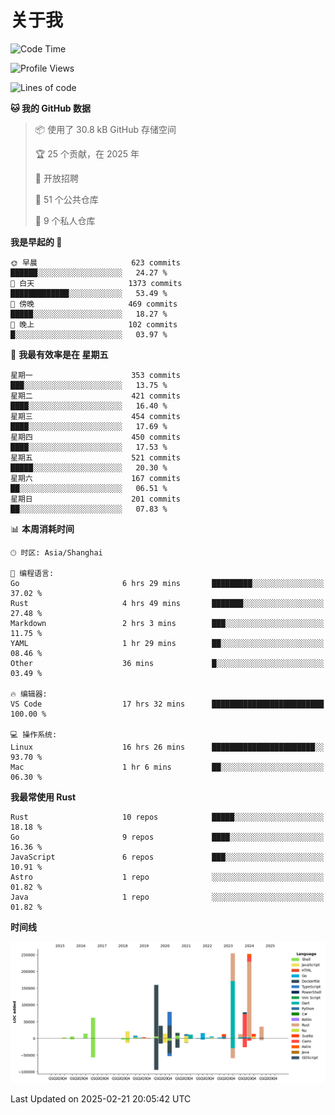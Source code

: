 # 关于我

<!--START_SECTION:waka-->
![Code Time](http://img.shields.io/badge/Code%20Time-3%2C483%20hrs-blue)

![Profile Views](http://img.shields.io/badge/%E4%B8%AA%E4%BA%BA%E8%B5%84%E6%96%99%E8%A7%82%E7%9C%8B%E6%AC%A1%E6%95%B0-0-blue)

![Lines of code](https://img.shields.io/badge/%E4%BB%8E%E3%80%8CHello%20World%E3%80%8D%E8%B5%B7%E6%88%91%E5%B7%B2%E7%BB%8F%E5%86%99%E4%BA%86-1.1%20million%20%E8%A1%8C%E4%BB%A3%E7%A0%81-blue)

**🐱 我的 GitHub 数据** 

> 📦  使用了 30.8 kB GitHub 存储空间 
 > 
> 🏆 25 个贡献，在 2025 年
 > 
> 💼 开放招聘
 > 
> 📜 51 个公共仓库 
 > 
> 🔑 9 个私人仓库 
 > 
**我是早起的 🐤** 

```text
🌞 早晨                     623 commits         ██████░░░░░░░░░░░░░░░░░░░   24.27 % 
🌆 白天                     1373 commits        █████████████░░░░░░░░░░░░   53.49 % 
🌃 傍晚                     469 commits         █████░░░░░░░░░░░░░░░░░░░░   18.27 % 
🌙 晚上                     102 commits         █░░░░░░░░░░░░░░░░░░░░░░░░   03.97 % 
```
📅 **我最有效率是在 星期五** 

```text
星期一                      353 commits         ███░░░░░░░░░░░░░░░░░░░░░░   13.75 % 
星期二                      421 commits         ████░░░░░░░░░░░░░░░░░░░░░   16.40 % 
星期三                      454 commits         ████░░░░░░░░░░░░░░░░░░░░░   17.69 % 
星期四                      450 commits         ████░░░░░░░░░░░░░░░░░░░░░   17.53 % 
星期五                      521 commits         █████░░░░░░░░░░░░░░░░░░░░   20.30 % 
星期六                      167 commits         ██░░░░░░░░░░░░░░░░░░░░░░░   06.51 % 
星期日                      201 commits         ██░░░░░░░░░░░░░░░░░░░░░░░   07.83 % 
```


📊 **本周消耗时间** 

```text
🕑︎ 时区: Asia/Shanghai

💬 编程语言: 
Go                       6 hrs 29 mins       █████████░░░░░░░░░░░░░░░░   37.02 % 
Rust                     4 hrs 49 mins       ███████░░░░░░░░░░░░░░░░░░   27.48 % 
Markdown                 2 hrs 3 mins        ███░░░░░░░░░░░░░░░░░░░░░░   11.75 % 
YAML                     1 hr 29 mins        ██░░░░░░░░░░░░░░░░░░░░░░░   08.46 % 
Other                    36 mins             █░░░░░░░░░░░░░░░░░░░░░░░░   03.49 % 

🔥 编辑器: 
VS Code                  17 hrs 32 mins      █████████████████████████   100.00 % 

💻 操作系统: 
Linux                    16 hrs 26 mins      ███████████████████████░░   93.70 % 
Mac                      1 hr 6 mins         ██░░░░░░░░░░░░░░░░░░░░░░░   06.30 % 
```

**我最常使用 Rust** 

```text
Rust                     10 repos            █████░░░░░░░░░░░░░░░░░░░░   18.18 % 
Go                       9 repos             ████░░░░░░░░░░░░░░░░░░░░░   16.36 % 
JavaScript               6 repos             ███░░░░░░░░░░░░░░░░░░░░░░   10.91 % 
Astro                    1 repo              ░░░░░░░░░░░░░░░░░░░░░░░░░   01.82 % 
Java                     1 repo              ░░░░░░░░░░░░░░░░░░░░░░░░░   01.82 % 
```



**时间线**

![Lines of Code chart](https://raw.githubusercontent.com/catusax/catusax/master/assets/bar_graph.png)


 Last Updated on 2025-02-21 20:05:42 UTC
<!--END_SECTION:waka-->
